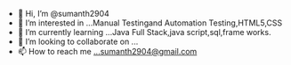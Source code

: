 - 👋 Hi, I’m @sumanth2904
- 👀 I’m interested in ...Manual Testingand Automation Testing,HTML5,CSS
- 🌱 I’m currently learning ...Java Full Stack,java script,sql,frame works.
- 💞️ I’m looking to collaborate on ...
- 📫 How to reach me ...sumanth2904@gmail.com

<!---
sumanth2904/sumanth2904 is a ✨ special ✨ repository because its `README.md` (this file) appears on your GitHub profile.
You can click the Preview link to take a look at your changes.
--->
